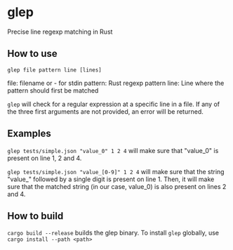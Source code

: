 # glep

Precise line regexp matching in Rust

## How to use

`glep file pattern line [lines]`

file: filename or - for stdin
pattern: Rust regexp pattern
line: Line where the pattern should first be matched

`glep` will check for a regular expression at a specific line in a file. If any
of the three first arguments are not provided, an error will be returned.

## Examples

`glep tests/simple.json "value_0" 1 2 4` will make sure that "value\_0" is present
on line 1, 2 and 4.

`glep tests/simple.json "value_[0-9]" 1 2 4` will make sure that the string "value\_"
followed by a single digit is present on line 1. Then, it will make sure that
the matched string (in our case, value\_0) is also present on lines 2 and 4.

## How to build

`cargo build --release` builds the glep binary. To install `glep` globally, use
`cargo install --path <path>`

